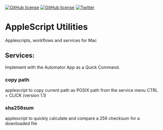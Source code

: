 [![GitHub license](https://img.shields.io/github/license/docdyhr/AppleScriptUtils)](https://github.com/docdyhr/AppleScriptUtils/blob/master/LICENSE) [![GitHub license](https://img.shields.io/github/license/docdyhr/AppleScriptUtils)](https://github.com/docdyhr/AppleScriptUtils/blob/master/LICENSE) [![Twitter](https://img.shields.io/twitter/url?style=social)](https://twitter.com/intent/tweet?text=Wow:&url=https%3A%2F%2Fgithub.com%2Fdocdyhr%2FAppleScriptUtils)

# AppleScript Utilities
Applescripts, workflows and services for Mac

## Services:
Implement with the Automator App as a Quick Command.
### copy path
applescript to copy current path as POSIX path  from the service menu CTRL + CLICK (version 1.1) 

### sha256sum
applescript to quickly calculate and compare a 256 checksum for a downloaded file
